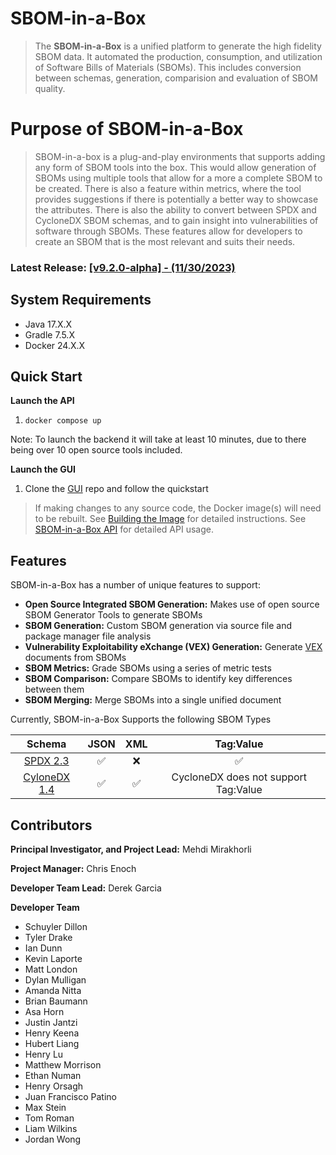 # SBOM-in-a-Box
> The **SBOM-in-a-Box** is a unified platform to generate the high fidelity SBOM data. It automated the
> production, consumption, and utilization of Software Bills of Materials (SBOMs). 
> This includes conversion between schemas, generation, comparision and evaluation of SBOM quality.

# Purpose of SBOM-in-a-Box
> SBOM-in-a-box is a plug-and-play environments that supports adding any form of SBOM tools into the box. This would allow generation of SBOMs using multiple tools that allow for a more a complete SBOM to be created. There is also a feature within metrics, where the tool provides suggestions if there is potentially a better way to showcase the attributes. There is also the ability to convert between SPDX and CycloneDX SBOM schemas, and to gain insight into vulnerabilities of software through SBOMs. These features allow for developers to create an SBOM that is the most relevant and suits their needs.

### Latest Release: [[v9.2.0-alpha] - (11/30/2023)](doc/changelog.md)

## System Requirements
- Java 17.X.X
- Gradle 7.5.X
- Docker 24.X.X

## Quick Start

**Launch the API**
1. `docker compose up`

Note: To launch the backend it will take at least 10 minutes, due to there being over 10 open source tools included.


**Launch the GUI**
1. Clone the [GUI](https://github.com/SoftwareDesignLab/svip-ui) repo and follow the quickstart

> If making changes to any source code, the Docker image(s) will need to be rebuilt. See 
> [Building the Image](doc/README.md#building-the-image) for detailed instructions. See 
> [SBOM-in-a-Box API](doc/API.md#svip-api) for detailed API usage.

## Features
SBOM-in-a-Box has a number of unique features to support:

- **Open Source Integrated SBOM Generation:** Makes use of open source SBOM Generator Tools to generate SBOMs
- **SBOM Generation:** Custom SBOM generation via source file and package manager file analysis
- **Vulnerability Exploitability eXchange (VEX) Generation:** Generate [VEX](https://www.cisa.gov/sites/default/files/2023-01/VEX_Use_Cases_Aprill2022.pdf) documents from SBOMs
- **SBOM Metrics:** Grade SBOMs using a series of metric tests
- **SBOM Comparison:** Compare SBOMs to identify key differences between them
- **SBOM Merging:** Merge SBOMs into a single unified document

Currently, SBOM-in-a-Box Supports the following SBOM Types

|                        Schema                        | JSON | XML |              Tag:Value               |
|:----------------------------------------------------:|:----:|:---:|:------------------------------------:|
|  [SPDX 2.3](https://spdx.github.io/spdx-spec/v2.3/)  |  ✅   |  ❌  |                  ✅                   |
| [CyloneDX 1.4](https://cyclonedx.org/docs/1.4/json/) |  ✅   |  ✅  | CycloneDX does not support Tag:Value |



## Contributors
**Principal Investigator, and Project Lead:** Mehdi Mirakhorli

**Project Manager:** Chris Enoch

**Developer Team Lead:** Derek Garcia

**Developer Team**
- Schuyler Dillon
- Tyler Drake
- Ian Dunn
- Kevin Laporte
- Matt London
- Dylan Mulligan
- Amanda Nitta
- Brian Baumann 
- Asa Horn
- Justin Jantzi
- Henry Keena
- Hubert Liang
- Henry Lu
- Matthew Morrison
- Ethan Numan
- Henry Orsagh
- Juan Francisco Patino
- Max Stein
- Tom Roman
- Liam Wilkins
- Jordan Wong
